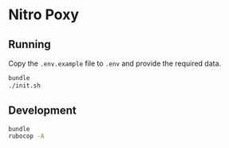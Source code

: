 # Nitro Poxy

## Running

Copy the `.env.example` file to `.env` and provide the required data.

```sh
bundle
./init.sh
```

## Development

```sh
bundle
rubocop -A
```
